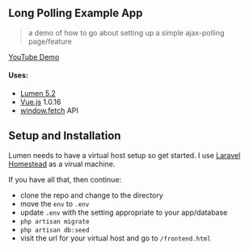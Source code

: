 ## Long Polling Example App

> a demo of how to go about setting up a simple ajax-polling page/feature

[YouTube Demo](https://www.youtube.com/watch?v=ys44OFDHydE)

#### Uses:

* [Lumen 5.2](https://lumen.laravel.com/)
* [Vue.js](http://vuejs.org/) 1.0.16
* [window.fetch](https://developers.google.com/web/updates/2015/03/introduction-to-fetch?hl=en) API

## Setup and Installation

Lumen needs to have a virtual host setup so get started. I use [Laravel Homestead](https://laravel.com/docs/5.2/homestead) as a virual machine.

If you have all that, then continue:

* clone the repo and change to the directory
* move the `env` to `.env`
* update `.env` with the setting appropriate to your app/database
* `php artisan migrate`
* `php artisan db:seed`
* visit the url for your virtual host and go to `/frontend.html`
